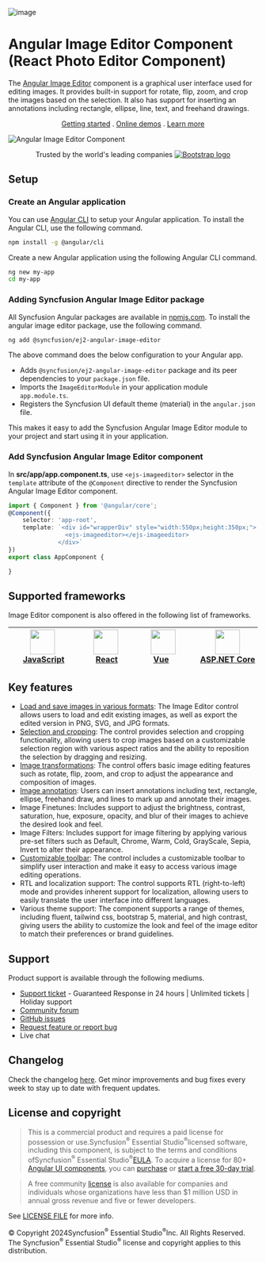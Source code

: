 ![image](https://github.com/user-attachments/assets/423253e9-6ad9-462a-9e14-202afb0e1512)
# Angular Image Editor Component (React Photo Editor Component)

The [Angular Image Editor](https://www.syncfusion.com/angular-components/angular-image-editor?utm_source=npm&utm_medium=listing&utm_campaign=angular-image-editor-npm) component is a graphical user interface used for editing images. It provides built-in support for rotate, flip, zoom, and crop the images based on the selection. It also has support for inserting an annotations including rectangle, ellipse, line, text, and freehand drawings.

<p align="center">
    <a href="https://ej2.syncfusion.com/angular/documentation/image-editor/getting-started/?utm_source=npm&utm_medium=listing&utm_campaign=angular-image-editor-npm">Getting started</a> . 
    <a href="https://ej2.syncfusion.com/angular/demos/?utm_source=npm&utm_medium=listing&utm_campaign=angular-image-editor-npm#/bootstrap5/image-editor/default">Online demos</a> . 
    <a href="https://www.syncfusion.com/angular-components/angular-image-editor?utm_source=npm&utm_medium=listing&utm_campaign=angular-image-editor-npm">Learn more</a>
</p>

![Angular Image Editor Component](https://raw.githubusercontent.com/SyncfusionExamples/nuget-img/master/angular/angular-image-editor.gif)

<p align="center">
Trusted by the world's leading companies
  <a href="https://www.syncfusion.com">
    <img src="https://raw.githubusercontent.com/SyncfusionExamples/nuget-img/master/syncfusion/syncfusion-trusted-companies.webp" alt="Bootstrap logo">
  </a>
</p>

## Setup

### Create an Angular application

You can use [Angular CLI](https://github.com/angular/angular-cli) to setup your Angular application. To install the Angular CLI, use the following command.

```bash
npm install -g @angular/cli
```

Create a new Angular application using the following Angular CLI command.

```bash
ng new my-app
cd my-app
```

### Adding Syncfusion Angular Image Editor package

All Syncfusion Angular packages are available in [npmjs.com](https://www.npmjs.com/~syncfusionorg). To install the angular image editor package, use the following command.

```bash
ng add @syncfusion/ej2-angular-image-editor
```

The above command does the below configuration to your Angular app.
 
 * Adds `@syncfusion/ej2-angular-image-editor` package and its peer dependencies to your `package.json` file.
 * Imports the `ImageEditorModule` in your application module `app.module.ts`.
 * Registers the Syncfusion UI default theme (material) in the `angular.json` file.

This makes it easy to add the Syncfusion Angular Image Editor module to your project and start using it in your application.

### Add Syncfusion Angular Image Editor component

In **src/app/app.component.ts**, use `<ejs-imageeditor>` selector in the `template` attribute of the `@Component` directive to render the Syncfusion Angular Image Editor component.

```typescript
import { Component } from '@angular/core';
@Component({
    selector: 'app-root',
    template: `<div id="wrapperDiv" style="width:550px;height:350px;">
                <ejs-imageeditor></ejs-imageeditor>
              </div>`
})
export class AppComponent {

}
```

## Supported frameworks

Image Editor component is also offered in the following list of frameworks.

| [<img src="https://ej2.syncfusion.com/github/images/js.svg" height="50" />](https://www.syncfusion.com/javascript-ui-controls?utm_medium=listing&utm_source=github)<br/>&nbsp;&nbsp;&nbsp;&nbsp;&nbsp;[JavaScript](https://www.syncfusion.com/javascript-ui-controls?utm_medium=listing&utm_source=github)&nbsp;&nbsp;&nbsp;&nbsp; | [<img src="https://ej2.syncfusion.com/github/images/react.svg"  height="50" />](https://www.syncfusion.com/react-ui-components?utm_medium=listing&utm_source=github)<br/>&nbsp;&nbsp;&nbsp;&nbsp;&nbsp;&nbsp;&nbsp;[React](https://www.syncfusion.com/react-ui-components?utm_medium=listing&utm_source=github)&nbsp;&nbsp;&nbsp;&nbsp;&nbsp;&nbsp; | [<img src="https://ej2.syncfusion.com/github/images/vue.svg" height="50" />](https://www.syncfusion.com/vue-ui-components?utm_medium=listing&utm_source=github)<br/>&nbsp;&nbsp;&nbsp;&nbsp;&nbsp;&nbsp;&nbsp;[Vue](https://www.syncfusion.com/vue-ui-components?utm_medium=listing&utm_source=github)&nbsp;&nbsp;&nbsp;&nbsp;&nbsp;&nbsp;&nbsp;&nbsp;&nbsp; | [<img src="https://ej2.syncfusion.com/github/images/netcore.svg" height="50" />](https://www.syncfusion.com/aspnet-core-ui-controls?utm_medium=listing&utm_source=github)<br/>&nbsp;&nbsp;[ASP.NET&nbsp;Core](https://www.syncfusion.com/aspnet-core-ui-controls?utm_medium=listing&utm_source=github)&nbsp;&nbsp; | [<img src="https://ej2.syncfusion.com/github/images/netmvc.svg" height="50" />](https://www.syncfusion.com/aspnet-mvc-ui-controls?utm_medium=listing&utm_source=github)<br/>&nbsp;&nbsp;[ASP.NET&nbsp;MVC](https://www.syncfusion.com/aspnet-mvc-ui-controls?utm_medium=listing&utm_source=github)&nbsp;&nbsp; | 
| :-----: | :-----: | :-----: | :-----: | :-----: |

## Key features

* [Load and save images in various formats](https://ej2.syncfusion.com/angular/documentation/image-editor/open-save): The Image Editor control allows users to load and edit existing images, as well as export the edited version in PNG, SVG, and JPG formats.
* [Selection and cropping](https://ej2.syncfusion.com/angular/documentation/image-editor/selection-cropping): The control provides selection and cropping functionality, allowing users to crop images based on a customizable selection region with various aspect ratios and the ability to reposition the selection by dragging and resizing.
* [Image transformations](https://ej2.syncfusion.com/angular/documentation/image-editor/transform): The control offers basic image editing features such as rotate, flip, zoom, and crop to adjust the appearance and composition of images.
* [Image annotation](https://ej2.syncfusion.com/angular/documentation/image-editor/annotation): Users can insert annotations including text, rectangle, ellipse, freehand draw, and lines to mark up and annotate their images.
* Image Finetunes: Includes support to adjust the brightness, contrast, saturation, hue, exposure, opacity, and blur of their images to achieve the desired look and feel.
* Image Filters: Includes support for image filtering by applying various pre-set filters such as Default, Chrome, Warm, Cold, GrayScale, Sepia, Invert to alter their appearance.
* [Customizable toolbar](https://ej2.syncfusion.com/angular/documentation/image-editor/toolbar/#custom-toolbar-items): The control includes a customizable toolbar to simplify user interaction and make it easy to access various image editing operations.
* RTL and localization support: The control supports RTL (right-to-left) mode and provides inherent support for localization, allowing users to easily translate the user interface into different languages.
* Various theme support: The component supports a range of themes, including fluent, tailwind css, bootstrap 5, material, and high contrast, giving users the ability to customize the look and feel of the image editor to match their preferences or brand guidelines.

## Support

Product support is available through the following mediums.

* [Support ticket](https://support.syncfusion.com/support/tickets/create) - Guaranteed Response in 24 hours | Unlimited tickets | Holiday support
* [Community forum](https://www.syncfusion.com/forums/angular-js2?utm_source=npm&utm_medium=listing&utm_campaign=angular-image-editor-npm)
* [GitHub issues](https://github.com/syncfusion/ej2-angular-ui-components/issues/new)
* [Request feature or report bug](https://www.syncfusion.com/feedback/angular?utm_source=npm&utm_medium=listing&utm_campaign=angular-image-editor-npm)
* Live chat

## Changelog

Check the changelog [here](https://github.com/syncfusion/ej2-angular-ui-components/blob/master/components/documenteditor/CHANGELOG.md?utm_source=npm&utm_medium=listing&utm_campaign=angular-image-editor-npm). Get minor improvements and bug fixes every week to stay up to date with frequent updates.

## License and copyright

> This is a commercial product and requires a paid license for possession or use.Syncfusion<sup>®</sup> Essential Studio<sup>®</sup>licensed software, including this component, is subject to the terms and conditions ofSyncfusion<sup>®</sup> Essential Studio<sup>®</sup>[EULA](https://www.syncfusion.com/eula/es/). To acquire a license for 80+ [Angular UI components](https://www.syncfusion.com/angular-components), you can [purchase](https://www.syncfusion.com/sales/products) or [start a free 30-day trial](https://www.syncfusion.com/account/manage-trials/start-trials).

> A free community [license](https://www.syncfusion.com/products/communitylicense) is also available for companies and individuals whose organizations have less than $1 million USD in annual gross revenue and five or fewer developers.

See [LICENSE FILE](https://github.com/syncfusion/ej2-angular-ui-components/blob/master/license?utm_source=npm&utm_medium=listing&utm_campaign=angular-image-editor-npm) for more info.

&copy; Copyright 2024Syncfusion<sup>®</sup> Essential Studio<sup>®</sup>Inc. All Rights Reserved. The Syncfusion<sup>®</sup> Essential Studio<sup>®</sup> license and copyright applies to this distribution.
